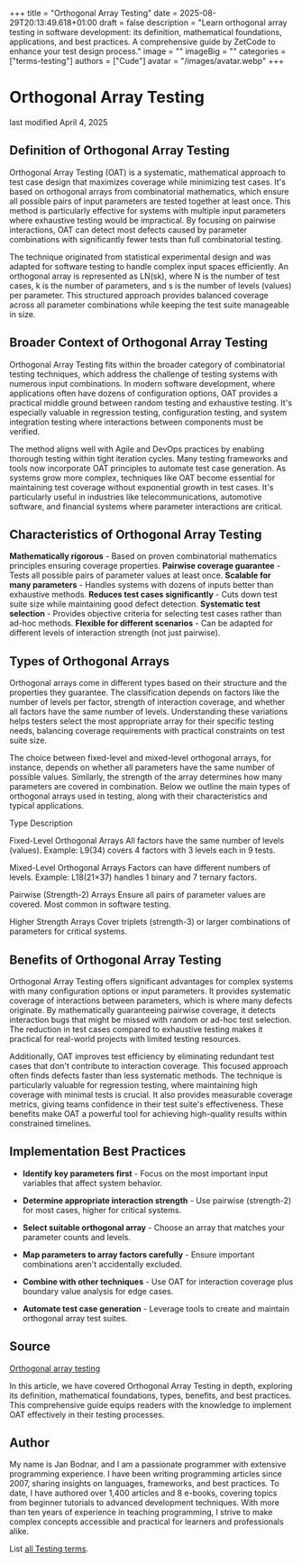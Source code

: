 +++
title = "Orthogonal Array Testing"
date = 2025-08-29T20:13:49.618+01:00
draft = false
description = "Learn orthogonal array testing in software development: its definition, mathematical foundations, applications, and best practices. A comprehensive guide by ZetCode to enhance your test design process."
image = ""
imageBig = ""
categories = ["terms-testing"]
authors = ["Cude"]
avatar = "/images/avatar.webp"
+++

# Orthogonal Array Testing

last modified April 4, 2025

## Definition of Orthogonal Array Testing

Orthogonal Array Testing (OAT) is a systematic, mathematical approach to test
case design that maximizes coverage while minimizing test cases. It's based on
orthogonal arrays from combinatorial mathematics, which ensure all possible pairs
of input parameters are tested together at least once. This method is
particularly effective for systems with multiple input parameters where
exhaustive testing would be impractical. By focusing on pairwise interactions,
OAT can detect most defects caused by parameter combinations with significantly
fewer tests than full combinatorial testing.

The technique originated from statistical experimental design and was adapted for
software testing to handle complex input spaces efficiently. An orthogonal array
is represented as LN(sk), where N is the number of test
cases, k is the number of parameters, and s is the number of levels (values) per
parameter. This structured approach provides balanced coverage across all
parameter combinations while keeping the test suite manageable in size.

## Broader Context of Orthogonal Array Testing

Orthogonal Array Testing fits within the broader category of combinatorial
testing techniques, which address the challenge of testing systems with numerous
input combinations. In modern software development, where applications often
have dozens of configuration options, OAT provides a practical middle ground
between random testing and exhaustive testing. It's especially valuable in
regression testing, configuration testing, and system integration testing where
interactions between components must be verified.

The method aligns well with Agile and DevOps practices by enabling thorough
testing within tight iteration cycles. Many testing frameworks and tools now
incorporate OAT principles to automate test case generation. As systems grow
more complex, techniques like OAT become essential for maintaining test coverage
without exponential growth in test cases. It's particularly useful in industries
like telecommunications, automotive software, and financial systems where
parameter interactions are critical.

## Characteristics of Orthogonal Array Testing

**Mathematically rigorous** - Based on proven combinatorial
mathematics principles ensuring coverage properties.
**Pairwise coverage guarantee** - Tests all possible pairs of
parameter values at least once.
**Scalable for many parameters** - Handles systems with dozens
of inputs better than exhaustive methods.
**Reduces test cases significantly** - Cuts down test suite size
while maintaining good defect detection.
**Systematic test selection** - Provides objective criteria for
selecting test cases rather than ad-hoc methods.
**Flexible for different scenarios** - Can be adapted for
different levels of interaction strength (not just pairwise).

## Types of Orthogonal Arrays

Orthogonal arrays come in different types based on their structure and the
properties they guarantee. The classification depends on factors like the number
of levels per factor, strength of interaction coverage, and whether all factors
have the same number of levels. Understanding these variations helps testers
select the most appropriate array for their specific testing needs, balancing
coverage requirements with practical constraints on test suite size.

The choice between fixed-level and mixed-level orthogonal arrays, for instance,
depends on whether all parameters have the same number of possible values.
Similarly, the strength of the array determines how many parameters are covered
in combination. Below we outline the main types of orthogonal arrays used in
testing, along with their characteristics and typical applications.

Type
Description

Fixed-Level Orthogonal Arrays
All factors have the same number of levels (values). Example: L9(34) covers 4 factors with 3 levels each in 9 tests.

Mixed-Level Orthogonal Arrays
Factors can have different numbers of levels. Example: L18(21×37) handles 1 binary and 7 ternary factors.

Pairwise (Strength-2) Arrays
Ensure all pairs of parameter values are covered. Most common in software testing.

Higher Strength Arrays
Cover triplets (strength-3) or larger combinations of parameters for critical systems.

## Benefits of Orthogonal Array Testing

Orthogonal Array Testing offers significant advantages for complex systems with
many configuration options or input parameters. It provides systematic coverage
of interactions between parameters, which is where many defects originate. By
mathematically guaranteeing pairwise coverage, it detects interaction bugs that
might be missed with random or ad-hoc test selection. The reduction in test
cases compared to exhaustive testing makes it practical for real-world projects
with limited testing resources.

Additionally, OAT improves test efficiency by eliminating redundant test cases
that don't contribute to interaction coverage. This focused approach often finds
defects faster than less systematic methods. The technique is particularly
valuable for regression testing, where maintaining high coverage with minimal
tests is crucial. It also provides measurable coverage metrics, giving teams
confidence in their test suite's effectiveness. These benefits make OAT a
powerful tool for achieving high-quality results within constrained timelines.

## Implementation Best Practices

- **Identify key parameters first** - Focus on the most important input variables that affect system behavior.

- **Determine appropriate interaction strength** - Use pairwise (strength-2) for most cases, higher for critical systems.

- **Select suitable orthogonal array** - Choose an array that matches your parameter counts and levels.

- **Map parameters to array factors carefully** - Ensure important combinations aren't accidentally excluded.

- **Combine with other techniques** - Use OAT for interaction coverage plus boundary value analysis for edge cases.

- **Automate test case generation** - Leverage tools to create and maintain orthogonal array test suites.

## Source

[Orthogonal array testing](https://en.wikipedia.org/wiki/Orthogonal_array_testing)

In this article, we have covered Orthogonal Array Testing in depth, exploring its
definition, mathematical foundations, types, benefits, and best practices. This
comprehensive guide equips readers with the knowledge to implement OAT
effectively in their testing processes.

## Author

My name is Jan Bodnar, and I am a passionate programmer with extensive
programming experience. I have been writing programming articles since 2007,
sharing insights on languages, frameworks, and best practices. To date, I have
authored over 1,400 articles and 8 e-books, covering topics from beginner
tutorials to advanced development techniques. With more than ten years of
experience in teaching programming, I strive to make complex concepts accessible
and practical for learners and professionals alike.

List [all Testing terms](/all/#terms-test).